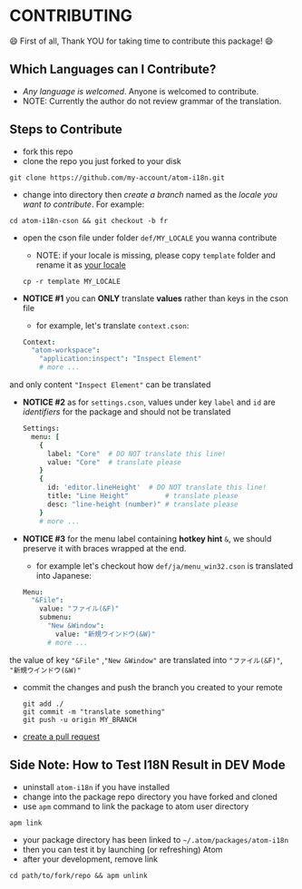 # CONTRIBUTING

:smile: First of all, Thank YOU for taking time to contribute this package! :smile:

## Which Languages can I Contribute?

  - *Any language is welcomed*. Anyone is welcomed to contribute.
  - NOTE: Currently the author do not review grammar of the translation.


## Steps to Contribute

  - fork this repo
  - clone the repo you just forked to your disk

  ```shell
  git clone https://github.com/my-account/atom-i18n.git
  ```

  - change into directory then *create a branch* named as the *locale you want to contribute*. For example:

  ```shell
  cd atom-i18n-cson && git checkout -b fr
  ```

  - open the cson file under folder `def/MY_LOCALE` you wanna contribute
      - NOTE: if your locale is missing, please copy `template` folder and rename it as [your locale](http://www.science.co.il/Language/Locale-codes.php)

      ```shell
      cp -r template MY_LOCALE
      ```

  - **NOTICE #1** you can **ONLY** translate **values** rather than keys in the cson file
      - for example, let's translate `context.cson`:

      ```coffee
      Context:
        "atom-workspace":
          "application:inspect": "Inspect Element"
          # more ...
      ```

and only content `"Inspect Element"` can be translated

  - **NOTICE #2** as for `settings.cson`, values under key `label` and `id` are *identifiers* for the package and should not be translated

      ```coffee
      Settings:
        menu: [
          {
            label: "Core"  # DO NOT translate this line!
            value: "Core"  # translate please
          }
          {
            id: 'editor.lineHeight'  # DO NOT translate this line!
            title: "Line Height"         # translate please
            desc: "line-height (number)" # translate please
          }
          # more ...
      ```

  - **NOTICE #3** for the menu label containing **hotkey hint** `&`, we should preserve it with braces wrapped at the end.

      - for example let's checkout how `def/ja/menu_win32.cson` is translated into Japanese:

      ```coffee
      Menu:
        "&File":
          value: "ファイル(&F)"
          submenu:
            "New &Window":
              value: "新規ウインドウ(&W)"
            # more ...
      ```

the value of key `"&File"` ,`"New &Window"` are translated into `"ファイル(&F)"`, `"新規ウインドウ(&W)"`

  - commit the changes and push the branch you created to your remote

      ```
      git add ./
      git commit -m "translate something"
      git push -u origin MY_BRANCH
      ```

  - [create a pull request](https://help.github.com/articles/creating-a-pull-request/)


## Side Note: How to Test I18N Result in DEV Mode

  - uninstall `atom-i18n` if you have installed
  - change into the package repo directory you have forked and cloned
  - use `apm` command to link the package to atom user directory

  ```
  apm link
  ```

  - your package directory has been linked to `~/.atom/packages/atom-i18n`
  - then you can test it by launching (or refreshing) Atom
  - after your development, remove link

  ```
  cd path/to/fork/repo && apm unlink
  ```
